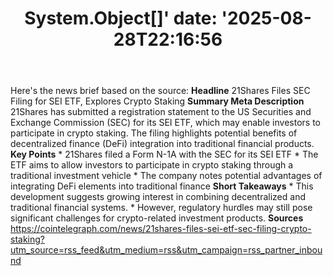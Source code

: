 ﻿---
title: "System.Object[]'
date: '2025-08-28T22:16:56"
category: "Markets"
summary: ""
slug: "systemobject"
source_urls:
  - "https://cointelegraph.com/news/21shares-files-sei-etf-sec-filing-crypto-staking?utm_source=rss_feed&utm_medium=rss&utm_campaign=rss_partner_inbound"
seo:
  title: "System.Object[] | Hash n Hedge'
  description: '"
  keywords: ["news", "markets", "brief"]
---
Here's the news brief based on the source:  **Headline** 21Shares Files SEC Filing for SEI ETF, Explores Crypto Staking  **Summary Meta Description** 21Shares has submitted a registration statement to the US Securities and Exchange Commission (SEC) for its SEI ETF, which may enable investors to participate in crypto staking. The filing highlights potential benefits of decentralized finance (DeFi) integration into traditional financial products.  **Key Points**  * 21Shares filed a Form N-1A with the SEC for its SEI ETF * The ETF aims to allow investors to participate in crypto staking through a traditional investment vehicle * The company notes potential advantages of integrating DeFi elements into traditional finance  **Short Takeaways**  * This development suggests growing interest in combining decentralized and traditional financial systems. * However, regulatory hurdles may still pose significant challenges for crypto-related investment products.  **Sources** https://cointelegraph.com/news/21shares-files-sei-etf-sec-filing-crypto-staking?utm_source=rss_feed&utm_medium=rss&utm_campaign=rss_partner_inbound 
